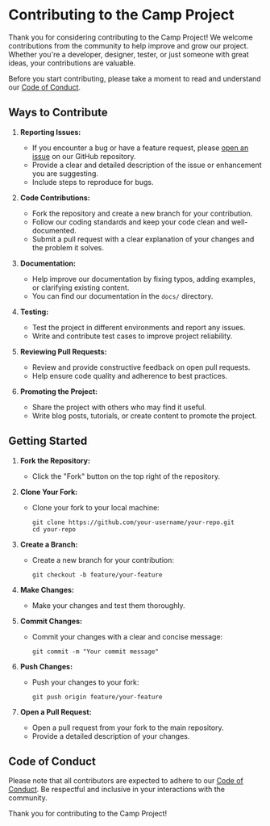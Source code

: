 # Contributing to the Camp Project

Thank you for considering contributing to the Camp Project! We welcome contributions from the community to help improve and grow our project. Whether you're a developer, designer, tester, or just someone with great ideas, your contributions are valuable.

Before you start contributing, please take a moment to read and understand our [Code of Conduct](CODE_OF_CONDUCT.md).

## Ways to Contribute

1. **Reporting Issues:**
   - If you encounter a bug or have a feature request, please [open an issue](https://github.com/your-username/your-repo/issues) on our GitHub repository.
   - Provide a clear and detailed description of the issue or enhancement you are suggesting.
   - Include steps to reproduce for bugs.

2. **Code Contributions:**
   - Fork the repository and create a new branch for your contribution.
   - Follow our coding standards and keep your code clean and well-documented.
   - Submit a pull request with a clear explanation of your changes and the problem it solves.

3. **Documentation:**
   - Help improve our documentation by fixing typos, adding examples, or clarifying existing content.
   - You can find our documentation in the `docs/` directory.

4. **Testing:**
   - Test the project in different environments and report any issues.
   - Write and contribute test cases to improve project reliability.

5. **Reviewing Pull Requests:**
   - Review and provide constructive feedback on open pull requests.
   - Help ensure code quality and adherence to best practices.

6. **Promoting the Project:**
   - Share the project with others who may find it useful.
   - Write blog posts, tutorials, or create content to promote the project.

## Getting Started

1. **Fork the Repository:**
   - Click the "Fork" button on the top right of the repository.

2. **Clone Your Fork:**
   - Clone your fork to your local machine:
     ```
     git clone https://github.com/your-username/your-repo.git
     cd your-repo
     ```

3. **Create a Branch:**
   - Create a new branch for your contribution:
     ```
     git checkout -b feature/your-feature
     ```

4. **Make Changes:**
   - Make your changes and test them thoroughly.

5. **Commit Changes:**
   - Commit your changes with a clear and concise message:
     ```
     git commit -m "Your commit message"
     ```

6. **Push Changes:**
   - Push your changes to your fork:
     ```
     git push origin feature/your-feature
     ```

7. **Open a Pull Request:**
   - Open a pull request from your fork to the main repository.
   - Provide a detailed description of your changes.

## Code of Conduct

Please note that all contributors are expected to adhere to our [Code of Conduct](CODE_OF_CONDUCT.md). Be respectful and inclusive in your interactions with the community.

Thank you for contributing to the Camp Project!
